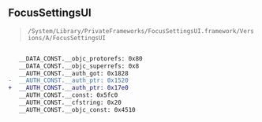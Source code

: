 ## FocusSettingsUI

> `/System/Library/PrivateFrameworks/FocusSettingsUI.framework/Versions/A/FocusSettingsUI`

```diff

   __DATA_CONST.__objc_protorefs: 0x80
   __DATA_CONST.__objc_superrefs: 0x8
   __AUTH_CONST.__auth_got: 0x1828
-  __AUTH_CONST.__auth_ptr: 0x1520
+  __AUTH_CONST.__auth_ptr: 0x17e0
   __AUTH_CONST.__const: 0x5fc0
   __AUTH_CONST.__cfstring: 0x20
   __AUTH_CONST.__objc_const: 0x4510

```
